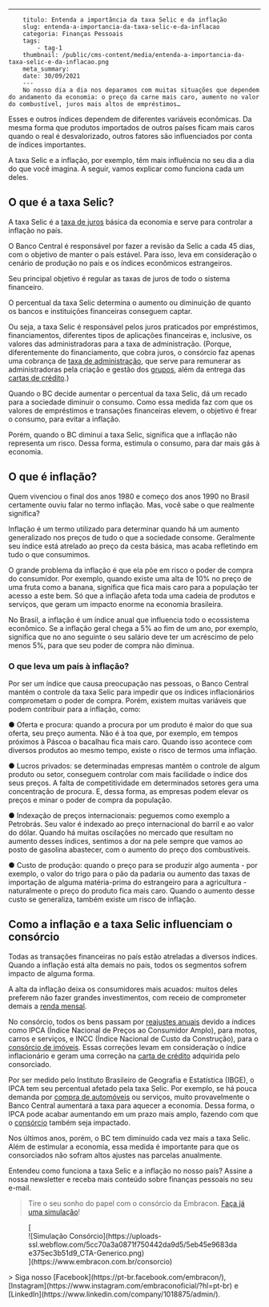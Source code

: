 ---
        titulo: Entenda a importância da taxa Selic e da inflação
        slug: entenda-a-importancia-da-taxa-selic-e-da-inflacao
        categoria: Finanças Pessoais
        tags:
            - tag-1
        thumbnail: /public/cms-content/media/entenda-a-importancia-da-taxa-selic-e-da-inflacao.png
        meta_summary: 
        date: 30/09/2021
        ---
        No nosso dia a dia nos deparamos com muitas situações que dependem do andamento da economia: o preço da carne mais caro, aumento no valor do combustível, juros mais altos de empréstimos…

Esses e outros índices dependem de diferentes variáveis econômicas. Da mesma forma que produtos importados de outros países ficam mais caros quando o real é desvalorizado, outros fatores são influenciados por conta de índices importantes.

A taxa Selic e a inflação, por exemplo, têm mais influência no seu dia a dia do que você imagina. A seguir, vamos explicar como funciona cada um deles.

O que é a taxa Selic?
---------------------

A taxa Selic é a [taxa de juros](https://www.embracon.com.br/blog/parcela-de-consorcio-tem-juros) básica da economia e serve para controlar a inflação no país.

O Banco Central é responsável por fazer a revisão da Selic a cada 45 dias, com o objetivo de manter o país estável. Para isso, leva em consideração o cenário de produção no país e os índices econômicos estrangeiros.

Seu principal objetivo é regular as taxas de juros de todo o sistema financeiro.

O percentual da taxa Selic determina o aumento ou diminuição de quanto os bancos e instituições financeiras conseguem captar.

Ou seja, a taxa Selic é responsável pelos juros praticados por empréstimos, financiamentos, diferentes tipos de aplicações financeiras e, inclusive, os valores das administradoras para a taxa de administração. (Porque, diferentemente do financiamento, que cobra juros, o consórcio faz apenas uma cobrança de [taxa de administração](https://www.embracon.com.br/conhecaoconsorcio/o-que-e-taxa-de-administracao), que serve para remunerar as administradoras pela criação e gestão dos [grupos](https://www.embracon.com.br/conhecaoconsorcio/o-que-e-um-grupo-de-consorcio), além da entrega das [cartas de crédito](https://www.embracon.com.br/conhecaoconsorcio/o-que-e-carta-de-credito).)

Quando o BC decide aumentar o percentual da taxa Selic, dá um recado para a sociedade diminuir o consumo. Como essa medida faz com que os valores de empréstimos e transações financeiras elevem, o objetivo é frear o consumo, para evitar a inflação.

Porém, quando o BC diminui a taxa Selic, significa que a inflação não representa um risco. Dessa forma, estimula o consumo, para dar mais gás à economia.

O que é inflação?
-----------------

Quem vivenciou o final dos anos 1980 e começo dos anos 1990 no Brasil certamente ouviu falar no termo inflação. Mas, você sabe o que realmente significa?

Inflação é um termo utilizado para determinar quando há um aumento generalizado nos preços de tudo o que a sociedade consome. Geralmente seu índice está atrelado ao preço da cesta básica, mas acaba refletindo em tudo o que consumimos.

O grande problema da inflação é que ela põe em risco o poder de compra do consumidor. Por exemplo, quando existe uma alta de 10% no preço de uma fruta como a banana, significa que fica mais caro para a população ter acesso a este bem. Só que a inflação afeta toda uma cadeia de produtos e serviços, que geram um impacto enorme na economia brasileira.

No Brasil, a inflação é um índice anual que influencia todo o ecossistema econômico. Se a inflação geral chega a 5% ao fim de um ano, por exemplo, significa que no ano seguinte o seu salário deve ter um acréscimo de pelo menos 5%, para que seu poder de compra não diminua.

### O que leva um país à inflação?

Por ser um índice que causa preocupação nas pessoas, o Banco Central mantém o controle da taxa Selic para impedir que os índices inflacionários comprometam o poder de compra. Porém, existem muitas variáveis que podem contribuir para a inflação, como:

● Oferta e procura: quando a procura por um produto é maior do que sua oferta, seu preço aumenta. Não é à toa que, por exemplo, em tempos próximos à Páscoa o bacalhau fica mais caro. Quando isso acontece com diversos produtos ao mesmo tempo, existe o risco de termos uma inflação.

● Lucros privados: se determinadas empresas mantêm o controle de algum produto ou setor, conseguem controlar com mais facilidade o índice dos seus preços. A falta de competitividade em determinados setores gera uma concentração de procura. E, dessa forma, as empresas podem elevar os preços e minar o poder de compra da população.

● Indexação de preços internacionais: peguemos como exemplo a Petrobrás. Seu valor é indexado ao preço internacional do barril e ao valor do dólar. Quando há muitas oscilações no mercado que resultam no aumento desses índices, sentimos a dor na pele sempre que vamos ao posto de gasolina abastecer, com o aumento do preço dos combustíveis.

● Custo de produção: quando o preço para se produzir algo aumenta - por exemplo, o valor do trigo para o pão da padaria ou aumento das taxas de importação de alguma matéria-prima do estrangeiro para a agricultura - naturalmente o preço do produto fica mais caro. Quando o aumento desse custo se generaliza, também existe um risco de inflação.

Como a inflação e a taxa Selic influenciam o consórcio
------------------------------------------------------

Todas as transações financeiras no país estão atreladas a diversos índices. Quando a inflação está alta demais no país, todos os segmentos sofrem impacto de alguma forma.

A alta da inflação deixa os consumidores mais acuados: muitos deles preferem não fazer grandes investimentos, com receio de comprometer demais a [renda mensal](https://www.embracon.com.br/blog/qual-o-melhor-investimento-para-r-50-r-500-ou-r-5000).

No consórcio, todos os bens passam por [reajustes anuais](https://www.embracon.com.br/blog/reajuste-do-consorcio-entenda) devido a índices como IPCA (Índice Nacional de Preços ao Consumidor Amplo), para motos, carros e serviços, e INCC (Índice Nacional de Custo da Construção), para o [consórcio de imóveis](https://www.embracon.com.br/consorcio-de-imoveis). Essas correções levam em consideração o índice inflacionário e geram uma correção na [carta de crédito](https://www.embracon.com.br/conhecaoconsorcio/o-que-e-carta-de-credito) adquirida pelo consorciado.

Por ser medido pelo Instituto Brasileiro de Geografia e Estatística (IBGE), o IPCA tem seu percentual afetado pela taxa Selic. Por exemplo, se há pouca demanda por [compra de automóveis](https://www.embracon.com.br/consorcio-de-carros) ou serviços, muito provavelmente o Banco Central aumentará a taxa para aquecer a economia. Dessa forma, o IPCA pode acabar aumentando em um prazo mais amplo, fazendo com que o [consórcio](https://www.embracon.com.br/consorcio-de-carros) também seja impactado.

Nos últimos anos, porém, o BC tem diminuído cada vez mais a taxa Selic. Além de estimular a economia, essa medida é importante para que os consorciados não sofram altos ajustes nas parcelas anualmente.

Entendeu como funciona a taxa Selic e a inflação no nosso país? Assine a nossa newsletter e receba mais conteúdo sobre finanças pessoais no seu e-mail.

> Tire o seu sonho do papel com o consórcio da Embracon. [Faça já uma simulação](https://www.embracon.com.br/consorcio-de-carros)!

<figure class="w-richtext-figure-type-image w-richtext-align-center">[<div>![Simulação Consórcio](https://uploads-ssl.webflow.com/5cc70a3a0871f750442da9d5/5eb45e9683dae375ec3b51d9_CTA-Generico.png)</div>](https://www.embracon.com.br/consorcio)</figure>> Siga nosso [Facebook](https://pt-br.facebook.com/embracon/), [Instagram](https://www.instagram.com/embraconoficial/?hl=pt-br) e [LinkedIn](https://www.linkedin.com/company/1018875/admin/).

‍
        
